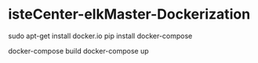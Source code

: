 # isteCenter-elkMaster-Dockerization
  
  sudo apt-get install docker.io
  pip install docker-compose
  
  docker-compose build
  docker-compose up
